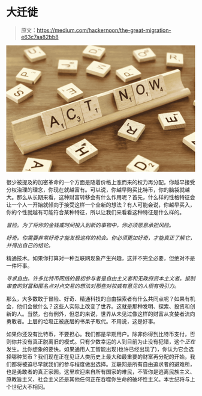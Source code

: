 # 大迁徙

> 原文：<https://medium.com/hackernoon/the-great-migration-e63c7aa82bb8>

![](img/0834cc6dc76a759e3b38a2a170cc41fa.png)

很少被提及的加密革命的一个方面是随着价格上涨而来的权力再分配。你越早接受分权治理的理念，你现在就越富有。可以说，你越早购买比特币，你的脑袋就越大。那么从长期来看，这种财富转移会有什么作用呢？首先，什么样的性格特征会让一个人一开始就倾向于接受这样一个全新的想法？有人可能会说，你越早买入，你的个性就越有可能符合某种特征，所以让我们来看看这种特征是什么样的。

*冒险。为了将你的金钱或时间投入到新的事物中，你必须愿意承担风险。*

*好奇。你需要非常好奇才能发现这样的机会。你必须更加好奇，才能真正了解它，并得出自己的结论。*

精通技术。如果你打算对一种互联网现象产生兴趣，这并不完全必要，但绝对不是一件坏事。

*寻求自由。许多比特币网络的最初参与者是自由主义者和无政府资本主义者。抵制审查的财富和匿名点对点交易的想法对那些对权威有意见的人很有吸引力。*

那么，大多数敢于冒险、好奇、精通科技的自由探索者有什么共同点呢？如果有机会，他们会做什么？这些人实际上改变了世界。这就是那种发明、探索、投资和创新的人。当然，也有例外，但总的来说，世界从未见过像这样的财富从贪婪者流向勇敢者。上层的垃圾正被底层的书呆子取代。不用说，这是好事。

如果你还没有比特币，不要担心。我们都是早期用户。除非你得到比特币支付，否则你并没有真正脱离旧的模式。只有少数幸运的人到目前为止没有犯错，这个*正在*发生。比你想象的要快。如果通用人工智能出现(也许已经出现了)，你认为它会选择哪种货币？我们现在正在见证人类历史上最大和最重要的财富再分配的开始，我们都将被迫尽早就我们的参与程度做出选择。互联网是所有自由追求者的避难所，也是勇敢者的真正家园。这里欢迎来自所有国家的难民，不管你是逃离民族主义、原教旨主义、社会主义还是其他任何正在吞噬你生命的破坏性主义。本世纪将与上个世纪大不相同。
